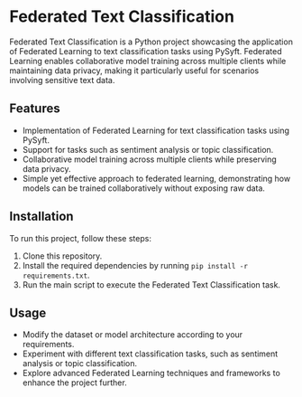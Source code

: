 # Federated Text Classification

Federated Text Classification is a Python project showcasing the application of Federated Learning to text classification tasks using PySyft. Federated Learning enables collaborative model training across multiple clients while maintaining data privacy, making it particularly useful for scenarios involving sensitive text data.

## Features

- Implementation of Federated Learning for text classification tasks using PySyft.
- Support for tasks such as sentiment analysis or topic classification.
- Collaborative model training across multiple clients while preserving data privacy.
- Simple yet effective approach to federated learning, demonstrating how models can be trained collaboratively without exposing raw data.

## Installation

To run this project, follow these steps:

1. Clone this repository.
2. Install the required dependencies by running `pip install -r requirements.txt`.
3. Run the main script to execute the Federated Text Classification task.

## Usage

- Modify the dataset or model architecture according to your requirements.
- Experiment with different text classification tasks, such as sentiment analysis or topic classification.
- Explore advanced Federated Learning techniques and frameworks to enhance the project further.
